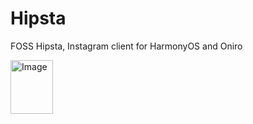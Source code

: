 # Hipsta
FOSS Hipsta, Instagram client for HarmonyOS and Oniro


<img width="68" height="86" alt="Image" src="https://github.com/user-attachments/assets/4d8e54fc-60d8-4a9f-bf46-430fa7dcbe00" />
